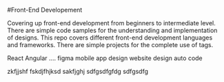 #Front-End Developement

Covering up front-end development from beginners to intermediate level. There are simple code samples for the understanding and implementation of designs. This repo covers different front-end development languages and frameworks. There are simple projects for the complete use of tags.

React Angular 
....
figma
mobile app design 
website design
auto code


zkfjjshf
fskdjfhjksd
sakfjghj
sdfgsdfgfdg
sdfgsdfg
